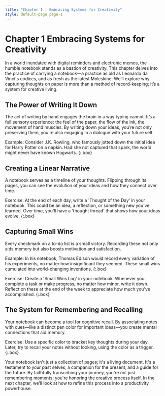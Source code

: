 ```yaml
---
title: "Chapter 1 | Embracing Systems for Creativity"
style: default-page page-1
---
```


# **Chapter 1** Embracing Systems for Creativity

In a world inundated with digital reminders and electronic memos, the humble notebook stands as a bastion of creativity. This chapter delves into the practice of carrying a notebook—a practice as old as Leonardo da Vinci's codices, and as fresh as the latest Moleskine. We’ll explore why capturing thoughts on paper is more than a method of record-keeping; it’s a system for creative living.

## **The Power of Writing It Down**

The act of writing by hand engages the brain in a way typing cannot. It’s a full sensory experience: the feel of the paper, the flow of the ink, the movement of hand muscles. By writing down your ideas, you’re not only preserving them, you’re also engaging in a dialogue with your future self. 

Example: Consider J.K. Rowling, who famously jotted down the initial idea for Harry Potter on a napkin. Had she not captured that spark, the world might never have known Hogwarts.
{:.box}

## **Creating a Linear Narrative**

A notebook serves as a timeline of your thoughts. Flipping through its pages, you can see the evolution of your ideas and how they connect over time.

Exercise: At the end of each day, write a 'Thought of the Day' in your notebook. This could be an idea, a reflection, or something new you’ve learned. Over time, you'll have a 'thought thread' that shows how your ideas evolve.
{:.box}

## **Capturing Small Wins**

Every checkmark on a to-do list is a small victory. Recording these not only aids memory but also boosts motivation and satisfaction.

Example: In his notebook, Thomas Edison would record every variation of his experiments, no matter how insignificant they seemed. These small wins cumulated into world-changing inventions.
{:.box}

Exercise: Create a 'Small Wins Log' in your notebook. Whenever you complete a task or make progress, no matter how minor, write it down. Reflect on these at the end of the week to appreciate how much you've accomplished.
{:.box}

## **The System for Remembering and Recalling**

Your notebook can become a tool for cognitive recall. By associating notes with cues—like a distinct pen color for important ideas—you create mental connections that aid memory.

Exercise: Use a specific color to bracket key thoughts during your day. Later, try to recall your notes without looking, using the color as a trigger.
{:.box}

Your notebook isn't just a collection of pages; it's a living document. It's a testament to your past selves, a companion for the present, and a guide for the future. By faithfully transcribing your journey, you're not just remembering moments; you're honoring the creative process itself. In the next chapter, we'll look at how to refine this process into a productivity powerhouse.
